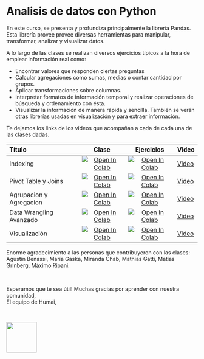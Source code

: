 # Analisis de datos con Python

En este curso, se presenta y profundiza principalmente la librería Pandas. Esta librería provee provee diversas herramientas para manipular, transformar, analizar y visualizar datos.

A lo largo de las clases se realizan diversos ejercicios típicos a la hora de emplear información real como:
- Encontrar valores que responden ciertas preguntas
- Calcular agregaciones como sumas, medias o contar cantidad por grupos.
- Aplicar transformaciones sobre columnas.
- Interpretar formatos de información temporal y realizar operaciones de búsqueda y ordenamiento con ésta.
- Visualizar la información de manera rápida y sencilla.
También se verán otras librerías usadas en visualización y para extraer información.

Te dejamos los links de los videos que acompañan a cada de cada una de las clases dadas.


| Título        | Clase         | Ejercicios | Video
|:--------------------|:--------------------:|:--------------------:|:--------------------
| Indexing | [![Open In Colab](https://colab.research.google.com/assets/colab-badge.svg)](https://colab.research.google.com/github/institutohumai/cursos-python/blob/master/AnalisisDeDatos/1_Indexing/Indexing.ipynb) | [![Open In Colab](https://colab.research.google.com/assets/colab-badge.svg)](https://colab.research.google.com/github/institutohumai/cursos-python/blob/master/AnalisisDeDatos/1_Indexing/ejercicio/ejercicio.ipynb) | [Video](https://www.youtube.com/watch?v=grBT_YZXHwU&list=PLISuMnTdVU-yObpmSVldV6INufjlcOnqa&index=1) |
| Pivot Table y Joins | [![Open In Colab](https://colab.research.google.com/assets/colab-badge.svg)](https://colab.research.google.com/github/institutohumai/cursos-python/blob/master/AnalisisDeDatos/2_Pivot_Table_y_Joins/clase-2.ipynb) | [![Open In Colab](https://colab.research.google.com/assets/colab-badge.svg)](https://colab.research.google.com/github/institutohumai/cursos-python/blob/master/AnalisisDeDatos/2_Pivot_Table_y_Joins/clase-2-ejercicios.ipynb) | [Video](https://www.youtube.com/watch?v=xr00OfQn0JU&list=PLISuMnTdVU-yObpmSVldV6INufjlcOnqa&index=2) |
| Agrupacion y Agregacion | [![Open In Colab](https://colab.research.google.com/assets/colab-badge.svg)](https://colab.research.google.com/github/institutohumai/cursos-python/blob/master/AnalisisDeDatos/3_Agrupacion_y_Agregacion/agrupacion_agregacion.ipynb) | [![Open In Colab](https://colab.research.google.com/assets/colab-badge.svg)](https://colab.research.google.com/github/institutohumai/cursos-python/blob/master/AnalisisDeDatos/3_Agrupacion_y_Agregacion/ejercicio/ejercicio.ipynb) | [Video](https://www.youtube.com/watch?v=NFERQ_bCfHw&list=PLISuMnTdVU-yObpmSVldV6INufjlcOnqa&index=3) |
| Data Wrangling Avanzado | [![Open In Colab](https://colab.research.google.com/assets/colab-badge.svg)](https://colab.research.google.com/github/institutohumai/cursos-python/blob/master/AnalisisDeDatos/4_Data_Wrangling_Avanzado/data_wrangling_avanzado.ipynb) | [![Open In Colab](https://colab.research.google.com/assets/colab-badge.svg)](https://colab.research.google.com/github/institutohumai/cursos-python/blob/master/AnalisisDeDatos/4_Data_Wrangling_Avanzado/ejercicio/ejercicio.ipynb) | [Video](https://www.youtube.com/watch?v=fjOgkNA-sQ4&list=PLISuMnTdVU-yObpmSVldV6INufjlcOnqa&index=4) |
| Visualización | [![Open In Colab](https://colab.research.google.com/assets/colab-badge.svg)](https://colab.research.google.com/github/institutohumai/cursos-python/blob/master/AnalisisDeDatos/5_Visualizacion/Visualizacion.ipynb) | [![Open In Colab](https://colab.research.google.com/assets/colab-badge.svg)](https://colab.research.google.com/github/institutohumai/cursos-python/blob/master/AnalisisDeDatos/5_Visualizacion/ejercicios/Ejercitacion_Extra.ipynb) | [Video](https://www.youtube.com/watch?v=zgVEpj-6ChY&list=PLISuMnTdVU-yObpmSVldV6INufjlcOnqa&index=5) |

Enorme agradecimiento a las personas que contribuyeron con las clases:
Agustín Benassi, María Gaska, Miranda Chab, Mathias Gatti, Matías Grinberg, Máximo Ripani.

<br>  

Esperamos que te sea útil! Muchas gracias por aprender con nuestra comunidad,  
El equipo de Humai,  

<br>  

<img src='https://humai.com.ar/static/logos/isologo.png' width='80px' margin='100px'></img>
